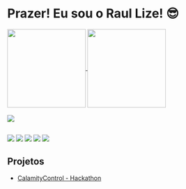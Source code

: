 # Prazer! Eu sou o Raul Lize! 😎
<div>
  <a href="https://github.com/Raullize">
  <img height=180em align="center" src="https://github-readme-stats.vercel.app/api?username=Raullize&theme=github_dark"/>
  <img height=180em align="center" src="https://github-readme-stats.vercel.app/api/top-langs?username=Raullize&layout=compact&langs_count=8&card_width=320&theme=github_dark"/>
</div>

<div><br>
  <img src="https://skillicons.dev/icons?i=html,css,js,vscode,github,figma,py,c"/>
</div> 

##
 
<div> 
  <a href="https://www.instagram.com/raullize/" target="_blank"><img src="https://img.shields.io/badge/-Instagram-%23E4405F?style=for-the-badge&logo=instagram&logoColor=white" target="_blank"></a>
  <a href="https://www.facebook.com/raul.lize" target="_blank"><img src="https://img.shields.io/badge/Facebook-1877F2?style=for-the-badge&logo=facebook&logoColor=white"></a>
  <a href="https://api.whatsapp.com/send/?phone=5195024711&text&type=phone_number&app_absent=0" target="_blank"><img src="https://img.shields.io/badge/WhatsApp-25D366?style=for-the-badge&logo=whatsapp&logoColor=white" target="_blank"></a> 
  <a href = "mailto:raullizeteixeira@gmail.com"><img src="https://img.shields.io/badge/-Gmail-%23333?style=for-the-badge&logo=gmail&logoColor=white" target="_blank"></a>
  <a href="https://www.linkedin.com/in/raullizeteixeira/" target="_blank"><img src="https://img.shields.io/badge/-LinkedIn-%230077B5?style=for-the-badge&logo=linkedin&logoColor=white" target="_blank"></a> 
</div>

## Projetos

- [CalamityControl - Hackathon](https://github.com/Raullize/Hackathon)  

